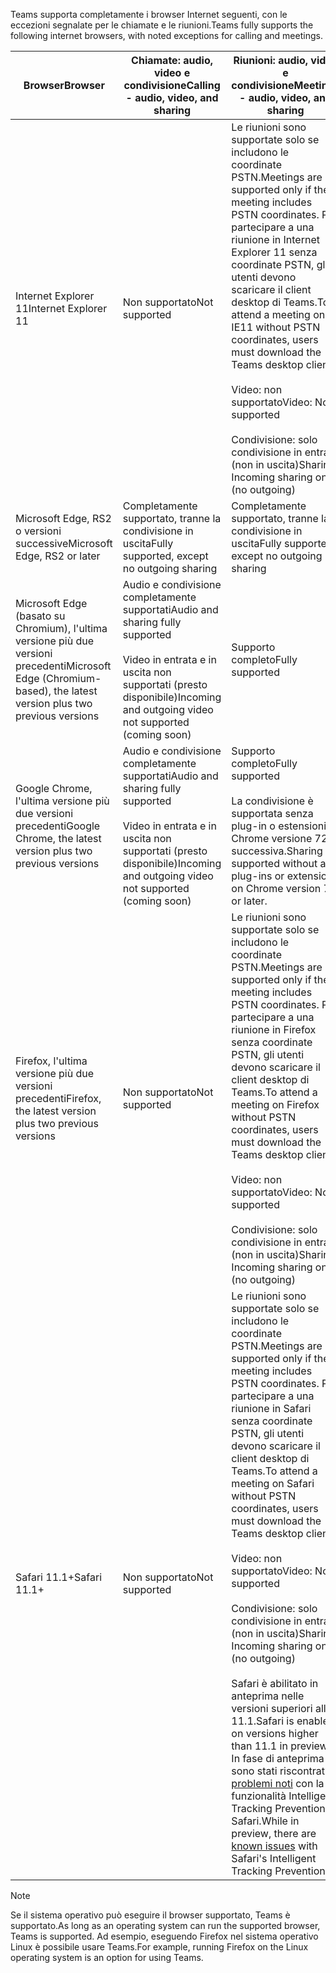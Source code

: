 <span data-ttu-id="293af-101">Teams supporta completamente i browser Internet seguenti, con le eccezioni segnalate per le chiamate e le riunioni.</span><span class="sxs-lookup"><span data-stu-id="293af-101">Teams fully supports the following internet browsers, with noted exceptions for calling and meetings.</span></span>


|<span data-ttu-id="293af-102">Browser</span><span class="sxs-lookup"><span data-stu-id="293af-102">Browser</span></span>  |<span data-ttu-id="293af-103">Chiamate: audio, video e condivisione</span><span class="sxs-lookup"><span data-stu-id="293af-103">Calling - audio, video, and sharing</span></span>  |<span data-ttu-id="293af-104">Riunioni: audio, video e condivisione</span><span class="sxs-lookup"><span data-stu-id="293af-104">Meetings - audio, video, and sharing</span></span>  |
|---------|---------|---------|
|<span data-ttu-id="293af-105">Internet Explorer 11</span><span class="sxs-lookup"><span data-stu-id="293af-105">Internet Explorer 11</span></span>     |<span data-ttu-id="293af-106">Non supportato</span><span class="sxs-lookup"><span data-stu-id="293af-106">Not supported</span></span>         |<span data-ttu-id="293af-107">Le riunioni sono supportate solo se includono le coordinate PSTN.</span><span class="sxs-lookup"><span data-stu-id="293af-107">Meetings are supported only if the meeting includes PSTN coordinates.</span></span> <span data-ttu-id="293af-108">Per partecipare a una riunione in Internet Explorer 11 senza coordinate PSTN, gli utenti devono scaricare il client desktop di Teams.</span><span class="sxs-lookup"><span data-stu-id="293af-108">To attend a meeting on IE11 without PSTN coordinates, users must download the Teams desktop client.</span></span><br><br><span data-ttu-id="293af-109">Video: non supportato</span><span class="sxs-lookup"><span data-stu-id="293af-109">Video: Not supported</span></span><br><br><span data-ttu-id="293af-110">Condivisione: solo condivisione in entrata (non in uscita)</span><span class="sxs-lookup"><span data-stu-id="293af-110">Sharing: Incoming sharing only (no outgoing)</span></span>     |
|<span data-ttu-id="293af-111">Microsoft Edge, RS2 o versioni successive</span><span class="sxs-lookup"><span data-stu-id="293af-111">Microsoft Edge, RS2 or later</span></span>     |<span data-ttu-id="293af-112">Completamente supportato, tranne la condivisione in uscita</span><span class="sxs-lookup"><span data-stu-id="293af-112">Fully supported, except no outgoing sharing</span></span>         |<span data-ttu-id="293af-113">Completamente supportato, tranne la condivisione in uscita</span><span class="sxs-lookup"><span data-stu-id="293af-113">Fully supported, except no outgoing sharing</span></span>         |
|<span data-ttu-id="293af-114">Microsoft Edge (basato su Chromium), l'ultima versione più due versioni precedenti</span><span class="sxs-lookup"><span data-stu-id="293af-114">Microsoft Edge (Chromium-based), the latest version plus two previous versions</span></span>     | <span data-ttu-id="293af-115">Audio e condivisione completamente supportati</span><span class="sxs-lookup"><span data-stu-id="293af-115">Audio and sharing fully supported</span></span> <br><br><span data-ttu-id="293af-116">Video in entrata e in uscita non supportati (presto disponibile)</span><span class="sxs-lookup"><span data-stu-id="293af-116">Incoming and outgoing video not supported (coming soon)</span></span>    |<span data-ttu-id="293af-117">Supporto completo</span><span class="sxs-lookup"><span data-stu-id="293af-117">Fully supported</span></span>         |
|<span data-ttu-id="293af-118">Google Chrome, l'ultima versione più due versioni precedenti</span><span class="sxs-lookup"><span data-stu-id="293af-118">Google Chrome, the latest version plus two previous versions</span></span>       |<span data-ttu-id="293af-119">Audio e condivisione completamente supportati</span><span class="sxs-lookup"><span data-stu-id="293af-119">Audio and sharing fully supported</span></span> <br><br><span data-ttu-id="293af-120">Video in entrata e in uscita non supportati (presto disponibile)</span><span class="sxs-lookup"><span data-stu-id="293af-120">Incoming and outgoing video not supported (coming soon)</span></span> |<span data-ttu-id="293af-121">Supporto completo</span><span class="sxs-lookup"><span data-stu-id="293af-121">Fully supported</span></span> <br> <br><span data-ttu-id="293af-122">La condivisione è supportata senza plug-in o estensioni in Chrome versione 72 o successiva.</span><span class="sxs-lookup"><span data-stu-id="293af-122">Sharing is supported without any plug-ins or extensions on Chrome version 72 or later.</span></span>       |
|<span data-ttu-id="293af-123">Firefox, l'ultima versione più due versioni precedenti</span><span class="sxs-lookup"><span data-stu-id="293af-123">Firefox, the latest version plus two previous versions</span></span>     |<span data-ttu-id="293af-124">Non supportato</span><span class="sxs-lookup"><span data-stu-id="293af-124">Not supported</span></span>         |<span data-ttu-id="293af-125">Le riunioni sono supportate solo se includono le coordinate PSTN.</span><span class="sxs-lookup"><span data-stu-id="293af-125">Meetings are supported only if the meeting includes PSTN coordinates.</span></span> <span data-ttu-id="293af-126">Per partecipare a una riunione in Firefox senza coordinate PSTN, gli utenti devono scaricare il client desktop di Teams.</span><span class="sxs-lookup"><span data-stu-id="293af-126">To attend a meeting on Firefox without PSTN coordinates, users must download the Teams desktop client.</span></span><br><br><span data-ttu-id="293af-127">Video: non supportato</span><span class="sxs-lookup"><span data-stu-id="293af-127">Video: Not supported</span></span><br><br><span data-ttu-id="293af-128">Condivisione: solo condivisione in entrata (non in uscita)</span><span class="sxs-lookup"><span data-stu-id="293af-128">Sharing: Incoming sharing only (no outgoing)</span></span>     |
|<span data-ttu-id="293af-129">Safari 11.1+</span><span class="sxs-lookup"><span data-stu-id="293af-129">Safari 11.1+</span></span>     | <span data-ttu-id="293af-130">Non supportato</span><span class="sxs-lookup"><span data-stu-id="293af-130">Not supported</span></span>        |<span data-ttu-id="293af-131">Le riunioni sono supportate solo se includono le coordinate PSTN.</span><span class="sxs-lookup"><span data-stu-id="293af-131">Meetings are supported only if the meeting includes PSTN coordinates.</span></span> <span data-ttu-id="293af-132">Per partecipare a una riunione in Safari senza coordinate PSTN, gli utenti devono scaricare il client desktop di Teams.</span><span class="sxs-lookup"><span data-stu-id="293af-132">To attend a meeting on Safari without PSTN coordinates, users must download the Teams desktop client.</span></span><br><br><span data-ttu-id="293af-133">Video: non supportato</span><span class="sxs-lookup"><span data-stu-id="293af-133">Video: Not supported</span></span><br><br><span data-ttu-id="293af-134">Condivisione: solo condivisione in entrata (non in uscita)</span><span class="sxs-lookup"><span data-stu-id="293af-134">Sharing: Incoming sharing only (no outgoing)</span></span><br><br><span data-ttu-id="293af-135">Safari è abilitato in anteprima nelle versioni superiori alla 11.1.</span><span class="sxs-lookup"><span data-stu-id="293af-135">Safari is enabled on versions higher than 11.1 in preview.</span></span> <span data-ttu-id="293af-136">In fase di anteprima sono stati riscontrati [problemi noti](https://support.office.com/article/safari-browser-support-1aac0a7c-35a8-42c1-a7df-f674afe234df) con la funzionalità Intelligent Tracking Prevention di Safari.</span><span class="sxs-lookup"><span data-stu-id="293af-136">While in preview, there are [known issues](https://support.office.com/article/safari-browser-support-1aac0a7c-35a8-42c1-a7df-f674afe234df) with Safari's Intelligent Tracking Prevention.</span></span>      |


> [!NOTE]
> <span data-ttu-id="293af-137">Se il sistema operativo può eseguire il browser supportato, Teams è supportato.</span><span class="sxs-lookup"><span data-stu-id="293af-137">As long as an operating system can run the supported browser, Teams is supported.</span></span> <span data-ttu-id="293af-138">Ad esempio, eseguendo Firefox nel sistema operativo Linux è possibile usare Teams.</span><span class="sxs-lookup"><span data-stu-id="293af-138">For example, running Firefox on the Linux operating system is an option for using Teams.</span></span>
